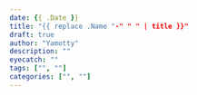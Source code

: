 ```yaml
---
date: {{ .Date }}
title: "{{ replace .Name "-" " " | title }}"
draft: true
author: "Yamotty"
description: ""
eyecatch: ""
tags: ["", ""]
categories: ["", ""]
---
```


